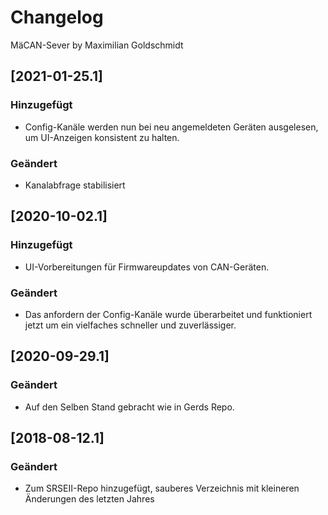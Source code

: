 # Changelog

MäCAN-Sever by Maximilian Goldschmidt

## [2021-01-25.1]
### Hinzugefügt
- Config-Kanäle werden nun bei neu angemeldeten Geräten ausgelesen, um UI-Anzeigen konsistent zu halten.

### Geändert
- Kanalabfrage stabilisiert

## [2020-10-02.1]
### Hinzugefügt
- UI-Vorbereitungen für Firmwareupdates von CAN-Geräten.

### Geändert
- Das anfordern der Config-Kanäle wurde überarbeitet und funktioniert jetzt um ein vielfaches schneller und zuverlässiger.

## [2020-09-29.1]
### Geändert
- Auf den Selben Stand gebracht wie in Gerds Repo.

## [2018-08-12.1]
### Geändert
- Zum SRSEII-Repo hinzugefügt, sauberes Verzeichnis mit kleineren Änderungen des letzten Jahres